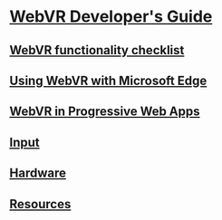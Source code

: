 # [WebVR Developer's Guide](index.md)
## [WebVR functionality checklist](essentials.md)
## [Using WebVR with Microsoft Edge](webvr-with-edge.md)
## [WebVR in Progressive Web Apps](webvr-in-pwas.md)
## [Input](input.md)
## [Hardware](hardware.md)
## [Resources](resources.md)
